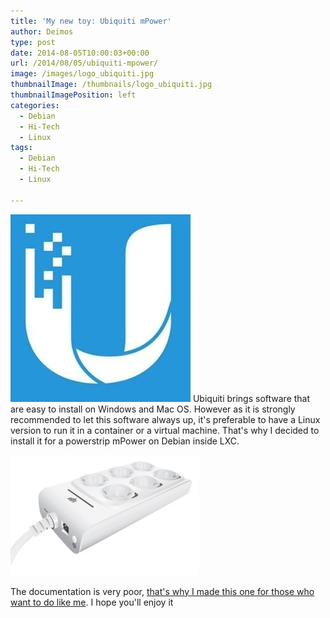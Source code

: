 ```yaml
---
title: 'My new toy: Ubiquiti mPower'
author: Deimos
type: post
date: 2014-08-05T10:00:03+00:00
url: /2014/08/05/ubiquiti-mpower/
image: /images/logo_ubiquiti.jpg
thumbnailImage: /thumbnails/logo_ubiquiti.jpg
thumbnailImagePosition: left
categories:
  - Debian
  - Hi-Tech
  - Linux
tags:
  - Debian
  - Hi-Tech
  - Linux

---
```

![Ubiquiti_logo](/images/logo_ubiquiti.jpg)
Ubiquiti brings software that are easy to install on Windows and Mac OS. However as it is strongly recommended to let this software always up, it's preferable to have a Linux version to run it in a container or a virtual machine. That's why I decided to install it for a powerstrip mPower on Debian inside LXC.

![mPower-ProEU-300x193](/images/mPower-ProEU-300x193.jpg)

The documentation is very poor, [that's why I made this one for those who want to do like me](https://wiki.deimos.fr/MFi:_install_a_Ubiquiti_server_to_manage_powerstrips). I hope you'll enjoy it